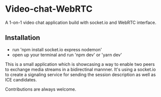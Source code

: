 # Video-chat-WebRTC
A 1-on-1 video chat application build with socket.io and WebRTC interface.

## Installation
- run 'npm install socket.io express nodemon'
- open up your terminal and run 'npm dev' or 'yarn dev'

This is a small application which is showcasing a way to enable two peers to exchange media streams in a bidirectinal mannner.
It's using a socket.io to create a signaling service for sending the session description as well as ICE candidates.

Contributions are always welcome.
